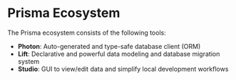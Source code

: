 # Prisma Ecosystem

The Prisma ecosystem consists of the following tools:

- **Photon**: Auto-generated and type-safe database client (ORM)
- **Lift**: Declarative and powerful data modeling and database migration system
- **Studio**: GUI to view/edit data and simplify local development workflows 

